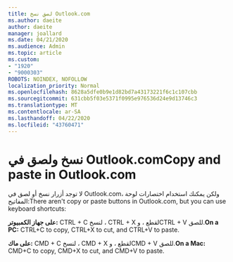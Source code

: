 ```yaml
---
title: لصق نسخ Outlook.com
ms.author: daeite
author: daeite
manager: joallard
ms.date: 04/21/2020
ms.audience: Admin
ms.topic: article
ms.custom:
- "1920"
- "9000303"
ROBOTS: NOINDEX, NOFOLLOW
localization_priority: Normal
ms.openlocfilehash: 8628a5dfe0b9e1d82bd7a43173221f6c1c107cbb
ms.sourcegitcommit: 631cbb5f03e5371f0995e976536d24e9d13746c3
ms.translationtype: MT
ms.contentlocale: ar-SA
ms.lasthandoff: 04/22/2020
ms.locfileid: "43760471"
---
```

# <a name="copy-and-paste-in-outlookcom"></a><span data-ttu-id="aadcd-102">نسخ ولصق في Outlook.com</span><span class="sxs-lookup"><span data-stu-id="aadcd-102">Copy and paste in Outlook.com</span></span>

<span data-ttu-id="aadcd-103">لا توجد أزرار نسخ أو لصق في Outlook.com، ولكن يمكنك استخدام اختصارات لوحة المفاتيح:</span><span class="sxs-lookup"><span data-stu-id="aadcd-103">There aren't copy or paste buttons in Outlook.com, but you can use keyboard shortcuts:</span></span>

<span data-ttu-id="aadcd-104">**على جهاز الكمبيوتر:** CTRL + C لنسخ ، CTRL + X لقطع ، وCTRL + V للصق.</span><span class="sxs-lookup"><span data-stu-id="aadcd-104">**On a PC:** CTRL+C to copy, CTRL+X to cut, and CTRL+V to paste.</span></span>

<span data-ttu-id="aadcd-105">**على ماك:** CMD + C لنسخ ، CMD + X لقطع ، وCMD + V للصق.</span><span class="sxs-lookup"><span data-stu-id="aadcd-105">**On a Mac:** CMD+C to copy, CMD+X to cut, and CMD+V to paste.</span></span>